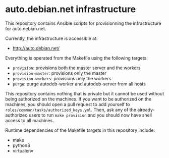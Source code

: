 # auto.debian.net infrastructure

This repository contains Ansible scripts for provisionning the infrastructure for auto.debian.net.

Currently, the infrastructure is accessible at:
 - http://auto.debian.net/

Everything is operated from the Makefile using the following targets:
 - ``provision``: provisions both the master server and the workers
 - ``provision-master``: provisions only the master
 - ``provision-workers``: provisions only the workers
 - ``purge``: purge autodeb-worker and autodeb-server from all hosts

This repository contains nothing that is private but it cannot be used without being authorized on the machines.
If you want to be authorized on the machines, you should open a pull request to add yourself to ``roles/common/tasks/authorized_keys.yml``.
Then, ask any of the already-authorized users to run ``make provision`` and you should now have shell access to all machines.

Runtime dependencies of the Makefile targets in this repository include:
 - make
 - python3
 - virtualenv
